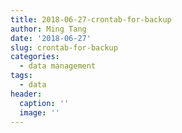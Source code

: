 ```yaml
---
title: 2018-06-27-crontab-for-backup
author: Ming Tang
date: '2018-06-27'
slug: crontab-for-backup
categories:
  - data management
tags:
  - data
header:
  caption: ''
  image: ''
---
```


